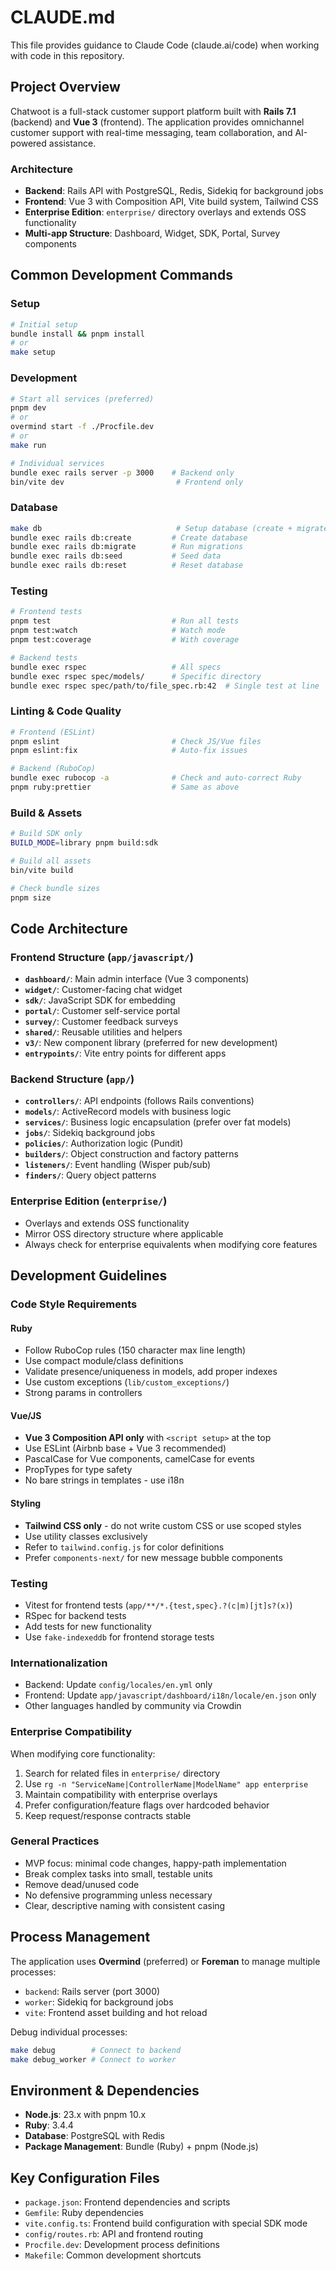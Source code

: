 # CLAUDE.md

This file provides guidance to Claude Code (claude.ai/code) when working with code in this repository.

## Project Overview

Chatwoot is a full-stack customer support platform built with **Rails 7.1** (backend) and **Vue 3** (frontend). The application provides omnichannel customer support with real-time messaging, team collaboration, and AI-powered assistance.

### Architecture

- **Backend**: Rails API with PostgreSQL, Redis, Sidekiq for background jobs
- **Frontend**: Vue 3 with Composition API, Vite build system, Tailwind CSS
- **Enterprise Edition**: `enterprise/` directory overlays and extends OSS functionality
- **Multi-app Structure**: Dashboard, Widget, SDK, Portal, Survey components

## Common Development Commands

### Setup
```bash
# Initial setup
bundle install && pnpm install
# or
make setup
```

### Development
```bash
# Start all services (preferred)
pnpm dev
# or
overmind start -f ./Procfile.dev
# or
make run

# Individual services
bundle exec rails server -p 3000    # Backend only
bin/vite dev                         # Frontend only
```

### Database
```bash
make db                              # Setup database (create + migrate + seed)
bundle exec rails db:create         # Create database
bundle exec rails db:migrate        # Run migrations
bundle exec rails db:seed           # Seed data
bundle exec rails db:reset          # Reset database
```

### Testing
```bash
# Frontend tests
pnpm test                           # Run all tests
pnpm test:watch                     # Watch mode
pnpm test:coverage                  # With coverage

# Backend tests
bundle exec rspec                   # All specs
bundle exec rspec spec/models/      # Specific directory
bundle exec rspec spec/path/to/file_spec.rb:42  # Single test at line
```

### Linting & Code Quality
```bash
# Frontend (ESLint)
pnpm eslint                         # Check JS/Vue files
pnpm eslint:fix                     # Auto-fix issues

# Backend (RuboCop)
bundle exec rubocop -a              # Check and auto-correct Ruby
pnpm ruby:prettier                  # Same as above
```

### Build & Assets
```bash
# Build SDK only
BUILD_MODE=library pnpm build:sdk

# Build all assets
bin/vite build

# Check bundle sizes
pnpm size
```

## Code Architecture

### Frontend Structure (`app/javascript/`)
- **`dashboard/`**: Main admin interface (Vue 3 components)
- **`widget/`**: Customer-facing chat widget
- **`sdk/`**: JavaScript SDK for embedding
- **`portal/`**: Customer self-service portal
- **`survey/`**: Customer feedback surveys
- **`shared/`**: Reusable utilities and helpers
- **`v3/`**: New component library (preferred for new development)
- **`entrypoints/`**: Vite entry points for different apps

### Backend Structure (`app/`)
- **`controllers/`**: API endpoints (follows Rails conventions)
- **`models/`**: ActiveRecord models with business logic
- **`services/`**: Business logic encapsulation (prefer over fat models)
- **`jobs/`**: Sidekiq background jobs
- **`policies/`**: Authorization logic (Pundit)
- **`builders/`**: Object construction and factory patterns
- **`listeners/`**: Event handling (Wisper pub/sub)
- **`finders/`**: Query object patterns

### Enterprise Edition (`enterprise/`)
- Overlays and extends OSS functionality
- Mirror OSS directory structure where applicable
- Always check for enterprise equivalents when modifying core features

## Development Guidelines

### Code Style Requirements

#### Ruby
- Follow RuboCop rules (150 character max line length)
- Use compact module/class definitions
- Validate presence/uniqueness in models, add proper indexes
- Use custom exceptions (`lib/custom_exceptions/`)
- Strong params in controllers

#### Vue/JS
- **Vue 3 Composition API only** with `<script setup>` at the top
- Use ESLint (Airbnb base + Vue 3 recommended)
- PascalCase for Vue components, camelCase for events
- PropTypes for type safety
- No bare strings in templates - use i18n

#### Styling
- **Tailwind CSS only** - do not write custom CSS or use scoped styles
- Use utility classes exclusively
- Refer to `tailwind.config.js` for color definitions
- Prefer `components-next/` for new message bubble components

### Testing
- Vitest for frontend tests (`app/**/*.{test,spec}.?(c|m)[jt]s?(x)`)
- RSpec for backend tests
- Add tests for new functionality
- Use `fake-indexeddb` for frontend storage tests

### Internationalization
- Backend: Update `config/locales/en.yml` only
- Frontend: Update `app/javascript/dashboard/i18n/locale/en.json` only
- Other languages handled by community via Crowdin

### Enterprise Compatibility
When modifying core functionality:
1. Search for related files in `enterprise/` directory
2. Use `rg -n "ServiceName|ControllerName|ModelName" app enterprise`
3. Maintain compatibility with enterprise overlays
4. Prefer configuration/feature flags over hardcoded behavior
5. Keep request/response contracts stable

### General Practices
- MVP focus: minimal code changes, happy-path implementation
- Break complex tasks into small, testable units
- Remove dead/unused code
- No defensive programming unless necessary
- Clear, descriptive naming with consistent casing

## Process Management

The application uses **Overmind** (preferred) or **Foreman** to manage multiple processes:

- `backend`: Rails server (port 3000)
- `worker`: Sidekiq for background jobs
- `vite`: Frontend asset building and hot reload

Debug individual processes:
```bash
make debug        # Connect to backend
make debug_worker # Connect to worker
```

## Environment & Dependencies

- **Node.js**: 23.x with pnpm 10.x
- **Ruby**: 3.4.4
- **Database**: PostgreSQL with Redis
- **Package Management**: Bundle (Ruby) + pnpm (Node.js)

## Key Configuration Files

- `package.json`: Frontend dependencies and scripts
- `Gemfile`: Ruby dependencies
- `vite.config.ts`: Frontend build configuration with special SDK mode
- `config/routes.rb`: API and frontend routing
- `Procfile.dev`: Development process definitions
- `Makefile`: Common development shortcuts